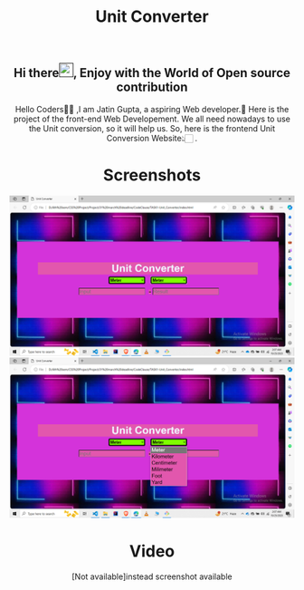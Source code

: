 <h1 align="center"> Unit Converter </h1>

<div align="center">
<br>
<h2 align="center">Hi there<a href=""><img src="https://raw.githubusercontent.com/MartinHeinz/MartinHeinz/master/wave.gif" width="25" height="25"/></a>, Enjoy with the World of Open source contribution </h2>


<p>Hello Coders👨‍💻 ,I am Jatin Gupta, a aspiring Web developer.🤖 Here is the project of the front-end Web Developement. We all need nowadays to use the Unit conversion, so it will help us. So, here is the frontend Unit Conversion Website👆🏻 .</p>


# Screenshots
![Alt text](image.png)
![Alt text](image-1.png)
# Video
[Not available]instead  screenshot available
